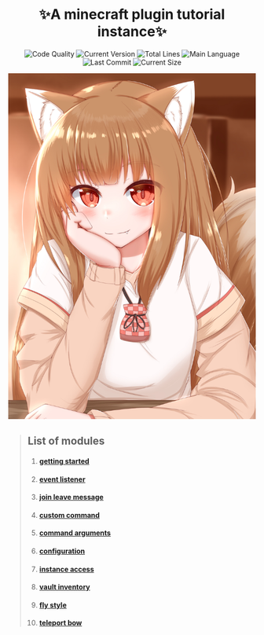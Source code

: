 # <div align="center">✨A minecraft plugin tutorial instance✨</div>

<p align="center">
<img alt="Code Quality" src="https://img.shields.io/codefactor/grade/github/Ba1oretto/MinecraftPlugins/plugins?style=plastic">
<img alt="Current Version" src="https://img.shields.io/badge/paper-1.17.1-green?style=plastic">
<img alt="Total Lines" src="https://img.shields.io/tokei/lines/github/Ba1oretto/MinecraftPlugins?color=%2300FFFF&style=plastic">
<img alt="Main Language" src="https://img.shields.io/github/languages/top/Ba1oretto/MinecraftPlugins?color=%23FF8C00&style=plastic">
<img alt="Last Commit" src="https://img.shields.io/github/last-commit/Ba1oretto/MinecraftPlugins?color=%23FFD700&style=plastic">
<img alt="Current Size" src="https://img.shields.io/github/repo-size/Ba1oretto/MinecraftPlugins?style=plastic">
</p>

![](show.jpg)

> ## List of modules
> 1. #### [getting started](/GettingStarted)
> 2. #### [event listener](/EventListeners)
> 3. #### [join leave message](/JoinLeaveMessage)
> 4. #### [custom command](/CustomCommands)
> 5. #### [command arguments](/CommandArguments)
> 6. #### [configuration](/Configurations)
> 7. #### [instance access](/InstanceAccess)
> 8. #### [vault inventory](/VaultInventory)
> 9. #### [fly style](/FlyStyle)
> 10. #### [teleport bow](/TeleportBow)